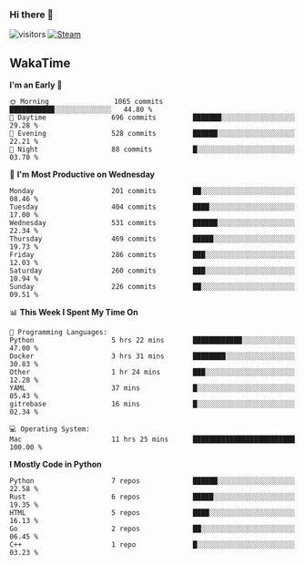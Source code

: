 ### Hi there 👋

![visitors](https://visitor-badge.glitch.me/badge?page_id=zhourunlai)
[![Steam](https://img.shields.io/badge/dynamic/json?url=https%3A%2F%2Fapi.swo.moe%2Fstats%2Fsteamgames%2F76561198285156854&query=count&color=0b1a37&label=Steam&labelColor=134375&logo=steam&suffix=+games&cacheSeconds=3600)](http://steamcommunity.com/profiles/76561198285156854)

## WakaTime
<!--START_SECTION:waka-->
**I'm an Early 🐤** 

```text
🌞 Morning                1065 commits        ███████████░░░░░░░░░░░░░░   44.80 % 
🌆 Daytime                696 commits         ███████░░░░░░░░░░░░░░░░░░   29.28 % 
🌃 Evening                528 commits         ██████░░░░░░░░░░░░░░░░░░░   22.21 % 
🌙 Night                  88 commits          █░░░░░░░░░░░░░░░░░░░░░░░░   03.70 % 
```
📅 **I'm Most Productive on Wednesday** 

```text
Monday                   201 commits         ██░░░░░░░░░░░░░░░░░░░░░░░   08.46 % 
Tuesday                  404 commits         ████░░░░░░░░░░░░░░░░░░░░░   17.00 % 
Wednesday                531 commits         ██████░░░░░░░░░░░░░░░░░░░   22.34 % 
Thursday                 469 commits         █████░░░░░░░░░░░░░░░░░░░░   19.73 % 
Friday                   286 commits         ███░░░░░░░░░░░░░░░░░░░░░░   12.03 % 
Saturday                 260 commits         ███░░░░░░░░░░░░░░░░░░░░░░   10.94 % 
Sunday                   226 commits         ██░░░░░░░░░░░░░░░░░░░░░░░   09.51 % 
```


📊 **This Week I Spent My Time On** 

```text
💬 Programming Languages: 
Python                   5 hrs 22 mins       ████████████░░░░░░░░░░░░░   47.00 % 
Docker                   3 hrs 31 mins       ████████░░░░░░░░░░░░░░░░░   30.83 % 
Other                    1 hr 24 mins        ███░░░░░░░░░░░░░░░░░░░░░░   12.28 % 
YAML                     37 mins             █░░░░░░░░░░░░░░░░░░░░░░░░   05.43 % 
gitrebase                16 mins             █░░░░░░░░░░░░░░░░░░░░░░░░   02.34 % 

💻 Operating System: 
Mac                      11 hrs 25 mins      █████████████████████████   100.00 % 
```

**I Mostly Code in Python** 

```text
Python                   7 repos             ██████░░░░░░░░░░░░░░░░░░░   22.58 % 
Rust                     6 repos             █████░░░░░░░░░░░░░░░░░░░░   19.35 % 
HTML                     5 repos             ████░░░░░░░░░░░░░░░░░░░░░   16.13 % 
Go                       2 repos             ██░░░░░░░░░░░░░░░░░░░░░░░   06.45 % 
C++                      1 repo              █░░░░░░░░░░░░░░░░░░░░░░░░   03.23 % 
```




<!--END_SECTION:waka-->
